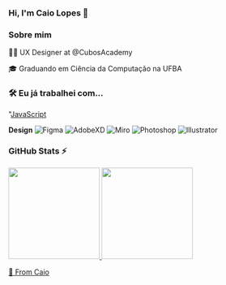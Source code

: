 ### Hi, I'm Caio Lopes 👋

### Sobre mim
👩‍💻 UX Designer at @CubosAcademy

🎓 Graduando em Ciência da Computação na UFBA

### 🛠️ Eu já trabalhei com...

"[JavaScript](https://img.shields.io/badge/HTML5-E34F26?style=for-the-badge&logo=html5&logoColor=white)


**Design**
![Figma](https://img.shields.io/badge/-Figma-ffbaba?style=flat-square&logo=figma)
![AdobeXD](https://img.shields.io/badge/-AdobeXD-430134?style=flat-square&logo=adobexd&logoColor=white)
![Miro](https://img.shields.io/badge/-Miro-FFD02F?style=flat-square&logo=miro&logoColor=black)
![Photoshop](https://img.shields.io/badge/-Photoshop-2F9FF2?style=flat-square&logo=adobephotoshop&logoColor=white)
![Illustrator](https://img.shields.io/badge/-Illustrator-F29200?style=flat-square&logo=adobeillustrator&logoColor=white)

### GitHub Stats ⚡
<div>
<a href="https://github.com/caiovinisl">
<img height="180em" src="https://github-readme-stats.vercel.app/api/top-langs/?username=caiovinisl&layout=compact&langs_count=7&theme=dracula"/>
<img height="180em" src="https://github-readme-stats.vercel.app/api?username=caiovinisl&show_icons=true&theme=dracula&include_all_commits=true&count_private=true"/>
</div>

🚀 From Caio

<!--
**caiovinisl/caiovinisl** is a ✨ _special_ ✨ repository because its `README.md` (this file) appears on your GitHub profile.

Here are some ideas to get you started:

- 🔭 I’m currently working on ...
- 🌱 I’m currently learning ...
- 👯 I’m looking to collaborate on ...
- 🤔 I’m looking for help with ...
- 💬 Ask me about ...
- 📫 How to reach me: ...
- 😄 Pronouns: ...
- ⚡ Fun fact: ...
-->
